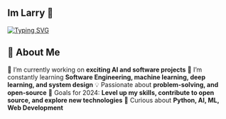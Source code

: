 ## Im Larry 👋
[![Typing SVG](https://readme-typing-svg.demolab.com/?lines=Hi+There+:D;Always+Learning+New+Things)](https://git.io/typing-svg)



## 🚀 About Me
  🔭 I’m currently working on **exciting AI and software projects**
  🌱 I’m constantly learning **Software Engineering, machine learning, deep learning, and system design**
  💡 Passionate about **problem-solving, and open-source**
  🎯 Goals for 2024: **Level up my skills, contribute to open source, and explore new technologies**
  💬 Curious about **Python, AI, ML, Web Development**
<!--
**Larry-Garcia/Larry-Garcia** is a ✨ _special_ ✨ repository because its `README.md` (this file) appears on your GitHub profile.

Here are some ideas to get you started:

- 🔭 I’m currently working on ...
- 🌱 I’m currently learning ...
- 👯 I’m looking to collaborate on ...
- 🤔 I’m looking for help with ...
- 💬 Ask me about ...
- 📫 How to reach me: ...
- 😄 Pronouns: ...
- ⚡ Fun fact: ...
-->
